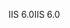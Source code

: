 <span data-ttu-id="5a57d-101">IIS 6.0</span><span class="sxs-lookup"><span data-stu-id="5a57d-101">IIS 6.0</span></span>